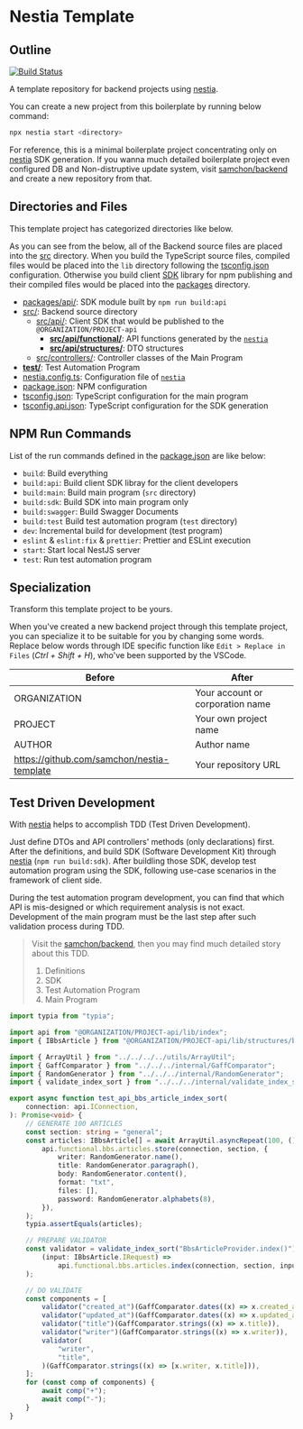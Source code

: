 # Nestia Template
## Outline
[![Build Status](https://github.com/samchon/nestia-template/workflows/build/badge.svg)](https://github.com/samchon/nestia-template/actions?query=workflow%3Abuild)

A template repository for backend projects using [nestia](https://github.com/samchon/nestia).

You can create a new project from this boilerplate by running below command:

```bash
npx nestia start <directory>
```

For reference, this is a minimal boilerplate project concentrating only on [nestia](https://github.com/samchon/nestia) SDK generation. If you wanna much detailed boilerplate project even configured DB and Non-distruptive update system, visit [samchon/backend](https://github.com/samchon/backend) and create a new repository from that.




## Directories and Files
This template project has categorized directories like below.

As you can see from the below, all of the Backend source files are placed into the [src](src/) directory. When you build the TypeScript source files, compiled files would be placed into the `lib` directory following the [tsconfig.json](tsconfig.json) configuration. Otherwise you build client [SDK](#32-sdk) library for npm publishing and their compiled files would be placed into the [packages](packages) directory.

  - [packages/api/](packages/api): SDK module built by `npm run build:api`
  - [src/](src): Backend source directory
    - [src/api/](src/api/): Client SDK that would be published to the `@ORGANIZATION/PROJECT-api`
      - [**src/api/functional/**](src/api/functional/): API functions generated by the [`nestia`](https://github.com/samchon/nestia)
      - [**src/api/structures/**](src/api/structures/): DTO structures
    - [src/controllers/](src/controllers/): Controller classes of the Main Program
  - [**test/**](test): Test Automation Program
  - [nestia.config.ts](nestia.config.ts): Configuration file of [`nestia`](https://github.com/samchon/nestia)
  - [package.json](package.json): NPM configuration
  - [tsconfig.json](tsconfig.json): TypeScript configuration for the main program
  - [tsconfig.api.json](tsconfig.api.json): TypeScript configuration for the SDK generation




## NPM Run Commands
List of the run commands defined in the [package.json](package.json) are like below:

  - `build`: Build everything
  - `build:api`: Build client SDK libray for the client developers
  - `build:main`: Build main program (`src` directory)
  - `build:sdk`: Build SDK into main program only
  - `build:swagger`: Build Swagger Documents
  - `build:test` Build test automation program (`test` directory)
  - `dev`: Incremental build for development (test program)
  - `eslint` & `eslint:fix` & `prettier`: Prettier and ESLint execution
  - `start`: Start local NestJS server
  - `test`: Run test automation program




## Specialization
Transform this template project to be yours.

When you've created a new backend project through this template project, you can specialize it to be suitable for you by changing some words. Replace below words through IDE specific function like `Edit > Replace in Files` (*Ctrl + Shift + H*), who've been supported by the VSCode.

| Before          | After
|-----------------|----------------------------------------
| ORGANIZATION | Your account or corporation name
| PROJECT      | Your own project name
| AUTHOR       | Author name
| https://github.com/samchon/nestia-template | Your repository URL




## Test Driven Development
With [nestia](https://github.com/samchon/nestia) helps to accomplish TDD (Test Driven Development). 

Just define DTOs and API controllers' methods (only declarations) first. After the definitions, and build SDK (Software Development Kit) through [nestia](https://github.com/samchon/nestia) (`npm run build:sdk`). After buildling those SDK, develop test automation program using the SDK, following use-case scenarios in the framework of client side.

During the test automation program development, you can find that which API is mis-designed or which requirement analysis is not exact. Development of the main program must be the last step after such validation process during TDD.

> Visit the [samchon/backend](https://github.com/samchon/backend), then you may find much detailed story about this TDD.
>
> 1. Definitions
> 2. SDK
> 3. Test Automation Program
> 4. Main Program

```typescript
import typia from "typia";

import api from "@ORGANIZATION/PROJECT-api/lib/index";
import { IBbsArticle } from "@ORGANIZATION/PROJECT-api/lib/structures/bbs/IBbsArticle";

import { ArrayUtil } from "../../../../utils/ArrayUtil";
import { GaffComparator } from "../../../internal/GaffComparator";
import { RandomGenerator } from "../../../internal/RandomGenerator";
import { validate_index_sort } from "../../../internal/validate_index_sort";

export async function test_api_bbs_article_index_sort(
    connection: api.IConnection,
): Promise<void> {
    // GENERATE 100 ARTICLES
    const section: string = "general";
    const articles: IBbsArticle[] = await ArrayUtil.asyncRepeat(100, () =>
        api.functional.bbs.articles.store(connection, section, {
            writer: RandomGenerator.name(),
            title: RandomGenerator.paragraph(),
            body: RandomGenerator.content(),
            format: "txt",
            files: [],
            password: RandomGenerator.alphabets(8),
        }),
    );
    typia.assertEquals(articles);

    // PREPARE VALIDATOR
    const validator = validate_index_sort("BbsArticleProvider.index()")(
        (input: IBbsArticle.IRequest) =>
            api.functional.bbs.articles.index(connection, section, input),
    );

    // DO VALIDATE
    const components = [
        validator("created_at")(GaffComparator.dates((x) => x.created_at)),
        validator("updated_at")(GaffComparator.dates((x) => x.updated_at)),
        validator("title")(GaffComparator.strings((x) => x.title)),
        validator("writer")(GaffComparator.strings((x) => x.writer)),
        validator(
            "writer",
            "title",
        )(GaffComparator.strings((x) => [x.writer, x.title])),
    ];
    for (const comp of components) {
        await comp("+");
        await comp("-");
    }
}
```